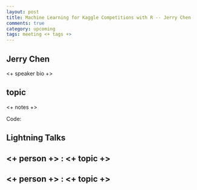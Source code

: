 ```yaml
---
layout: post
title: Machine Learning for Kaggle Competitions with R -- Jerry Chen
comments: true
category: upcoming
tags: meeting <+ tags +>
---
```


## Jerry Chen

<+ speaker bio +> 

## topic

<+ notes +>

Code:

## Lightning Talks 

## <+ person +> : <+ topic +>

## <+ person +> : <+ topic +>
